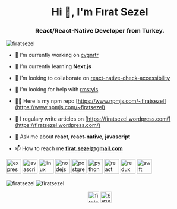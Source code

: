 <h1 align="center">Hi 👋, I'm Fırat Sezel</h1>
<h3 align="center">React/React-Native Developer from Turkey.</h3>

<p align="left"> <img src="https://komarev.com/ghpvc/?username=firatsezel" alt="firatsezel" /> </p>

- 🔭 I’m currently working on [cvgnrtr](https://cvgnrtr.herokuapp.com)

- 🌱 I’m currently learning **Next.js**

- 👯 I’m looking to collaborate on [react-native-check-accessibility](https://github.com/firatsezel/react-native-check-accessibility.git)

- 🤔 I’m looking for help with [rmstyls](https://github.com/firatsezel/rmstyls.git)

- 👨‍💻 Here is my npm repo [https://www.npmjs.com/~firatsezel](https://www.npmjs.com/~firatsezel)

- 📝 I regulary write articles on [https://firatsezel.wordpress.com/](https://firatsezel.wordpress.com/)

- 💬 Ask me about **react, react-native, javascript**

- 📫 How to reach me **firat.sezel@gmail.com**

<p align="left"><img src="https://devicons.github.io/devicon/devicon.git/icons/express/express-original-wordmark.svg" alt="express" width="40" height="40"/> <img src="https://devicons.github.io/devicon/devicon.git/icons/javascript/javascript-original.svg" alt="javascript" width="40" height="40"/> <img src="https://devicons.github.io/devicon/devicon.git/icons/linux/linux-original.svg" alt="linux" width="40" height="40"/> <img src="https://devicons.github.io/devicon/devicon.git/icons/nodejs/nodejs-original-wordmark.svg" alt="nodejs" width="40" height="40"/> <img src="https://devicons.github.io/devicon/devicon.git/icons/postgresql/postgresql-original-wordmark.svg" alt="postgresql" width="40" height="40"/> <img src="https://devicons.github.io/devicon/devicon.git/icons/python/python-original.svg" alt="python" width="40" height="40"/> <img src="https://devicons.github.io/devicon/devicon.git/icons/react/react-original-wordmark.svg" alt="react" width="40" height="40"/> <img src="https://devicons.github.io/devicon/devicon.git/icons/redux/redux-original.svg" alt="redux" width="40" height="40"/> <img src="https://devicons.github.io/devicon/devicon.git/icons/swift/swift-original-wordmark.svg" alt="swift" width="40" height="40"/></p><img align="left" src="https://github-readme-stats.vercel.app/api/top-langs/?username=firatsezel&layout=compact&hide=html" alt="firatsezel" />

<img align="center" src="https://github-readme-stats.vercel.app/api?username=firatsezel&show_icons=true" alt="firatsezel" />

<p align="center">
<a href="https://linkedin.com/in/firatsezel" target="blank"><img align="center" src="https://cdn.jsdelivr.net/npm/simple-icons@3.0.1/icons/linkedin.svg" alt="firatsezel" height="30" width="30" /></a>
<a href="https://stackoverflow.com/users/6618011" target="blank"><img align="center" src="https://cdn.jsdelivr.net/npm/simple-icons@3.0.1/icons/stackoverflow.svg" alt="6618011" height="30" width="30" /></a>
</p>
